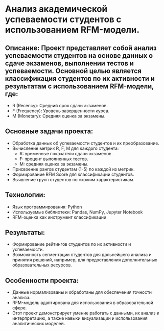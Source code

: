 # Анализ академической успеваемости студентов с использованием RFM-модели.

## Описание: Проект представляет собой анализ успеваемости студентов на основе данных о сдаче экзаменов, выполнении тестов и успеваемости. Основной целью является классификация студентов по их активности и результатам с использованием RFM-модели, где:
- R (Recency): Средний срок сдачи экзаменов.
- F (Frequency): Уровень завершенности курса.
- M (Monetary): Средняя оценка за экзамены.

## Основные задачи проекта:
- Обработка данных об успеваемости студентов и их преобразование.
- Вычисление метрик R, F, M для каждого студента:
  - R: временные показатели сдачи экзаменов.
  - F: процент выполненных тестов.
  - M: средняя оценка за экзамены.
-  Присвоение рангов студентам (1-5) по каждой из метрик.
-  Формирование RFM Score для классификации студентов.
-  Выявление групп студентов по схожим характеристикам.

## Технологии:
-  Язык программирования: Python
-  Используемые библиотеки: Pandas, NumPy, Jupyter Notebook
-  RFM-оценка как инструмент классификации

## Результаты:
-  Формирование рейтингов студентов по их активности и успеваемости.
-  Возможность сегментации студентов для дальнейшего анализа и принятия решений, например, для предоставления дополнительных образовательных ресурсов.

## Особенности проекта:
-  Данные нормализованы и обработаны для обеспечения точности анализа.
-  RFM-модель адаптирована для использования в образовательной сфере.
-  Этот проект демонстрирует умение работать с данными, их анализ и интерпретацию, а также навыки визуализации и использования аналитических моделей. ​
